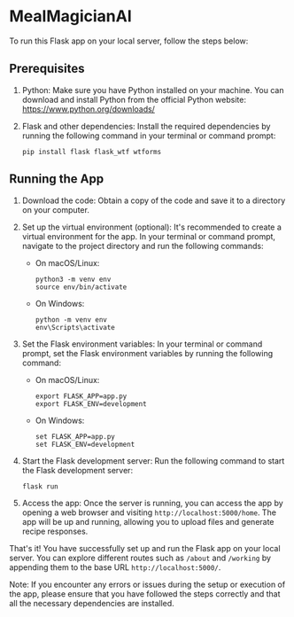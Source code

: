 # MealMagicianAI

To run this Flask app on your local server, follow the steps below:

## Prerequisites

1. Python: Make sure you have Python installed on your machine. You can download and install Python from the official Python website: https://www.python.org/downloads/

2. Flask and other dependencies: Install the required dependencies by running the following command in your terminal or command prompt:

   ```
   pip install flask flask_wtf wtforms
   ```

## Running the App

1. Download the code: Obtain a copy of the code and save it to a directory on your computer.

2. Set up the virtual environment (optional): It's recommended to create a virtual environment for the app. In your terminal or command prompt, navigate to the project directory and run the following commands:

   - On macOS/Linux:
     ```
     python3 -m venv env
     source env/bin/activate
     ```

   - On Windows:
     ```
     python -m venv env
     env\Scripts\activate
     ```

3. Set the Flask environment variables: In your terminal or command prompt, set the Flask environment variables by running the following command:

   - On macOS/Linux:
     ```
     export FLASK_APP=app.py
     export FLASK_ENV=development
     ```

   - On Windows:
     ```
     set FLASK_APP=app.py
     set FLASK_ENV=development
     ```

4. Start the Flask development server: Run the following command to start the Flask development server:

   ```
   flask run
   ```

5. Access the app: Once the server is running, you can access the app by opening a web browser and visiting `http://localhost:5000/home`. The app will be up and running, allowing you to upload files and generate recipe responses.

That's it! You have successfully set up and run the Flask app on your local server. You can explore different routes such as `/about` and `/working` by appending them to the base URL `http://localhost:5000/`.

Note: If you encounter any errors or issues during the setup or execution of the app, please ensure that you have followed the steps correctly and that all the necessary dependencies are installed.
